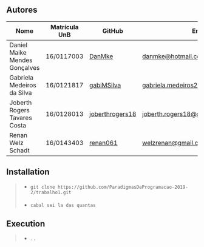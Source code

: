## Autores

| Nome  | Matrícula UnB  | GitHub | Email |
|---|---|---|---|
| Daniel Maike Mendes Gonçalves  | 16/0117003  | [DanMke](https://github.com/DanMke) | danmke@hotmail.com |
| Gabriela Medeiros da Silva	  | 16/0121817 | [gabiMSilva](https://github.com/gabiMSilva) | gabriela.medeiros2010@hotmail.com.br |
| Joberth Rogers Tavares Costa	  | 16/0128013	  | [joberthrogers18](https://github.com/joberthrogers18) | joberth.rogers18@gmail.com |
| Renan Welz Schadt | 16/0143403  | [renan061](https://github.com/renan601) | welzrenan@gmail.com |

## Installation

> * ``` git clone https://github.com/ParadigmasDeProgramacao-2019-2/trabalho1.git ``` <br> <br>
> * ``` cabal sei la das quantas ```

## Execution

> * ```.. ```
